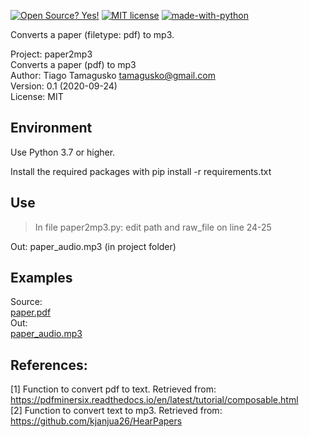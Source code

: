 [![Open Source? Yes!](https://badgen.net/badge/Open%20Source%20%3F/Yes%21/blue?icon=github)](https://github.com/tamagusko) [![MIT license](https://img.shields.io/badge/License-MIT-blue.svg)](LICENSE)  [![made-with-python](https://img.shields.io/badge/Made%20with-Python-1f425f.svg)](https://www.python.org/)  

Converts a paper (filetype: pdf) to mp3.

Project: paper2mp3  
Converts a paper (pdf) to mp3  
Author:  Tiago Tamagusko <tamagusko@gmail.com>  
Version: 0.1 (2020-09-24)  
License: MIT

## Environment
Use Python 3.7 or higher.

Install the required packages with pip install -r requirements.txt

## Use
> In file paper2mp3.py: edit path and raw_file on line 24-25

Out: paper_audio.mp3 (in project folder)

## Examples
Source:  
[paper.pdf](paper.pdf)  
Out:  
[paper_audio.mp3](https://raw.githubusercontent.com/tamagusko/paper2mp3/master/paper_audio.mp3)

## References:

<a id="1">[1]</a> 
Function to convert pdf to text. 
Retrieved from: https://pdfminersix.readthedocs.io/en/latest/tutorial/composable.html  
<a id="2">[2]</a>
Function to convert text to mp3.
Retrieved from: https://github.com/kjanjua26/HearPapers
